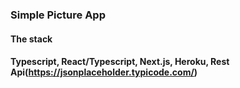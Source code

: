 ### Simple Picture App
#### The stack 
#### Typescript, React/Typescript, Next.js, Heroku, Rest Api(https://jsonplaceholder.typicode.com/)
